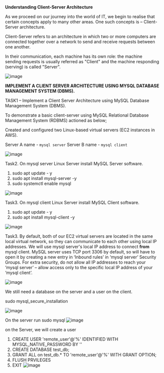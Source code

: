 **Understanding Client-Server Architecture**


As we proceed on our journey into the world of IT, we begin to realise that certain concepts apply to many other areas. One such concepts is – Client-Server architecture.

Client-Server refers to an architecture in which two or more computers are connected together over a network to send and receive requests between one another.

In their communication, each machine has its own role: the machine sending requests is usually referred as "Client" and the machine responding (serving) is called "Server".

![image](https://user-images.githubusercontent.com/67065306/132592379-5afd4dee-2985-4266-b34c-ccaae10720fd.png)

**IMPLEMENT A CLIENT SERVER ARCHITECTURE USING MYSQL DATABASE MANAGEMENT SYSTEM (DBMS).**

TASK1 – Implement a Client Server Architecture using MySQL Database Management System (DBMS).

To demonstrate a basic client-server using MySQL Relational Database Management System (RDBMS) actioned as below;

Created and configured two Linux-based virtual servers (EC2 instances in AWS).

Server A name - `mysql server`
Server B name - `mysql client`

![image](https://user-images.githubusercontent.com/67065306/132704393-938d9572-d297-4873-987c-4c33e0051083.png)

Task2. On mysql server Linux Server install MySQL Server software.
 1. sudo apt update - y
 2. sudo apt install mysql-server -y
 3. sudo systemctl enable mysql
 
 ![image](https://user-images.githubusercontent.com/67065306/132705735-0281b2e5-6c93-440f-87fc-c626c54b04d6.png)

Task3. On mysql client Linux Server install MySQL Client software.
  1. sudo apt update - y
  2. sudo apt install mysql-client -y
  
![image](https://user-images.githubusercontent.com/67065306/132706597-9e615247-2c3b-4a0c-a8e4-834caad34111.png)

Task3. By default, both of our EC2 virtual servers are located in the same local virtual network, so they can communicate to each other using local IP addresses. 
We will use mysql server's local IP address to connect **from** mysql client. 
MySQL server uses TCP port 3306 by default, so will have to open it by creating a new entry in ‘Inbound rules’ in ‘mysql server’ Security Groups. 
For extra security, do not allow all IP addresses to reach your ‘mysql server’ – allow access only to the specific local IP address of your ‘mysql client’.

![image](https://user-images.githubusercontent.com/67065306/132707959-64a02956-126a-4e0b-a777-88c0823e4dc4.png)

We still need a database on the server and a user on the client.

sudo mysql_secure_installation

![image](https://user-images.githubusercontent.com/67065306/132709452-3678cf6b-7b3b-4c38-8c21-a8eea6d95edd.png)

On the server run
sudo mysql
![image](https://user-images.githubusercontent.com/67065306/132710035-c90f3050-b393-4648-8061-b1f2481996e7.png)

on the Server, we will create a user 

1. CREATE USER 'remote_user'@'%' IDENTIFIED WITH MYSQL_NATIVE_PASSWORD BY '<password>'
2. CREATE DATABASE test_db;
3. GRANT ALL on test_db.* TO 'remote_user'@'%' WITH GRANT OPTION;
4. FLUSH PRVILEGES
5. EXIT
 ![image](https://user-images.githubusercontent.com/67065306/132711969-01c25feb-288f-4156-9938-e21949a3a7f6.png)


